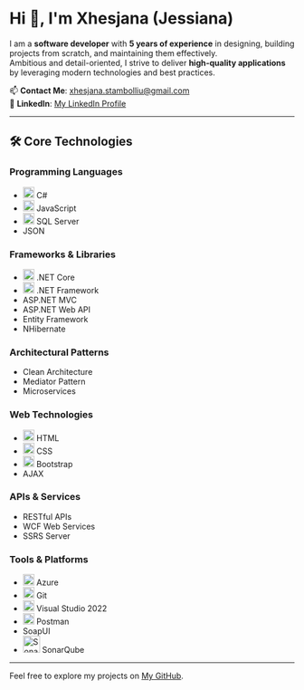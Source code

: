 # Hi 👋, I'm Xhesjana (Jessiana)  

I am a **software developer** with **5 years of experience** in designing, building projects from scratch, and maintaining them effectively.  
Ambitious and detail-oriented, I strive to deliver **high-quality applications** by leveraging modern technologies and best practices.  

📫 **Contact Me**: [xhesjana.stambolliu@gmail.com](mailto:xhesjana.stambolliu@gmail.com)  
🔗 **LinkedIn**: [My LinkedIn Profile](https://www.linkedin.com/in/xhesjana-stambolliu-20bb221a5/)  

---

## 🛠️ Core Technologies  

### **Programming Languages**
- <img src="https://cdn.jsdelivr.net/gh/devicons/devicon/icons/csharp/csharp-original.svg" alt="C#" width="20" height="20"/> C#  
- <img src="https://cdn.jsdelivr.net/gh/devicons/devicon/icons/javascript/javascript-original.svg" alt="JavaScript" width="20" height="20"/> JavaScript  
- <img src="https://cdn.jsdelivr.net/gh/devicons/devicon/icons/microsoftsqlserver/microsoftsqlserver-plain.svg" alt="SQL Server" width="20" height="20"/> SQL Server
- JSON  

### **Frameworks & Libraries**
- <img src="https://cdn.jsdelivr.net/gh/devicons/devicon/icons/dotnetcore/dotnetcore-original.svg" alt=".NET Core" width="20" height="20"/> .NET Core  
- <img src="https://cdn.jsdelivr.net/gh/devicons/devicon/icons/dot-net/dot-net-original.svg" alt=".NET Framework" width="20" height="20"/> .NET Framework  
- ASP.NET MVC  
- ASP.NET Web API  
- Entity Framework  
- NHibernate  

### **Architectural Patterns**
- Clean Architecture  
- Mediator Pattern  
- Microservices  

### **Web Technologies**
- <img src="https://cdn.jsdelivr.net/gh/devicons/devicon/icons/html5/html5-original.svg" alt="HTML" width="20" height="20"/> HTML  
- <img src="https://cdn.jsdelivr.net/gh/devicons/devicon/icons/css3/css3-original.svg" alt="CSS" width="20" height="20"/> CSS  
- <img src="https://cdn.jsdelivr.net/gh/devicons/devicon/icons/bootstrap/bootstrap-original.svg" alt="Bootstrap" width="20" height="20"/> Bootstrap  
- AJAX  

### **APIs & Services**
- RESTful APIs  
- WCF Web Services  
- SSRS Server  

### **Tools & Platforms**
- <img src="https://cdn.jsdelivr.net/gh/devicons/devicon/icons/azure/azure-original.svg" alt="Azure" width="20" height="20"/> Azure  
- <img src="https://cdn.jsdelivr.net/gh/devicons/devicon/icons/git/git-original.svg" alt="Git" width="20" height="20"/> Git  
- <img src="https://cdn.jsdelivr.net/gh/devicons/devicon/icons/visualstudio/visualstudio-plain.svg" alt="Visual Studio" width="20" height="20"/> Visual Studio 2022  
- <img src="https://cdn.jsdelivr.net/gh/devicons/devicon/icons/postman/postman-original.svg" alt="Postman" width="20" height="20"/> Postman  
- SoapUI  
- <img src="https://simpleicons.org/icons/sonarqube.svg" alt="SonarQube" width="30" height="30"/> SonarQube 

---


Feel free to explore my projects on [My GitHub](https://github.com/xhesjana19).  

